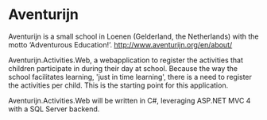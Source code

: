 Aventurijn
==========

Aventurijn is a small school in Loenen (Gelderland, the Netherlands) with the motto ‘Adventurous Education!’.
http://www.aventurijn.org/en/about/

Aventurijn.Activities.Web, a webapplication to register the activities that children participate in during their day at school.
Because the way the school facilitates learning, 'just in time learning', there is a need to register the activities per child.
This is the starting point for this application.

Aventurijn.Activities.Web will be written in C#, leveraging ASP.NET MVC 4 with a SQL Server backend.

